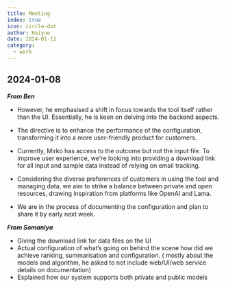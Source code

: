 ```yaml
---
title: Meeting
index: true
icon: circle-dot
author: Haiyue
date: 2024-01-11
category:
  - work
---
```



## 2024-01-08

***From Ben***
* However, he emphasised a shift in focus towards the tool itself rather than the UI. Essentially, he is keen on delving into the backend aspects.

* The directive is to enhance the performance of the configuration, transforming it into a more user-friendly product for customers.
 
* Currently, Mirko has access to the outcome but not the input file. To improve user experience, we're looking into providing a download link for all input and sample data instead of relying on email tracking.

* Considering the diverse preferences of customers in using the tool and managing data, we aim to strike a balance between private and open resources, drawing inspiration from platforms like OpenAI and Lama.

* We are in the process of documenting the configuration and plan to share it by early next week.

***From Somaniya***
* Giving the download link for data files on the UI
* Actual configuration of what’s going on behind the scene  how did we achieve ranking, summarisation and configuration. ( mostly about the models and algorithm, he asked to not include web/UI/web service details on documentation)
* Explained how our system supports both private and public models